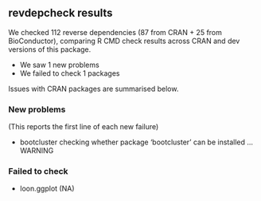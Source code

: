## revdepcheck results

We checked 112 reverse dependencies (87 from CRAN + 25 from BioConductor), comparing R CMD check results across CRAN and dev versions of this package.

 * We saw 1 new problems
 * We failed to check 1 packages

Issues with CRAN packages are summarised below.

### New problems
(This reports the first line of each new failure)

* bootcluster
  checking whether package ‘bootcluster’ can be installed ... WARNING

### Failed to check

* loon.ggplot (NA)
